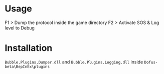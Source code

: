 # Usage
F1 > Dump the protocol inside the game directory
F2 > Activate SOS & Log level to Debug


# Installation 
`Bubble.Plugins.Dumper.dll` and `Bubble.Plugins.Logging.dll` inside `Dofus-beta\BepInEx\plugins`
